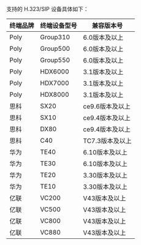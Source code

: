 
支持的 H.323/SIP 设备具体如下：

| **终端品牌** | **终端设备型号** | **兼容版本号**  |
| ------------ | ---------------- | --------------- |
| Poly         | Group310         | 6.0版本及以上   |
| Poly         | Group500         | 6.0版本及以上   |
| Poly         | Group550         | 6.0版本及以上   |
| Poly         | HDX6000          | 3.1版本及以上   |
| Poly         | HDX7000          | 3.1版本及以上   |
| Poly         | HDX8000          | 3.1版本及以上   |
| 思科         | SX20             | ce9.6版本及以上 |
| 思科         | SX10             | ce9.4版本及以上 |
| 思科         | DX80             | ce9.4版本及以上 |
| 思科         | C40              | TC7.3版本及以上 |
| 华为         | TE40             | 6.10版本及以上  |
| 华为         | TE30             | 6.10版本及以上  |
| 华为         | TE20             | 3.30版本及以上  |
| 华为         | TE10             | 3.30版本及以上  |
| 亿联         | VC200            | V43版本及以上   |
| 亿联         | VC500            | V43版本及以上   |
| 亿联         | VC800            | V43版本及以上   |
| 亿联         | VC880            | V43版本及以上   |
